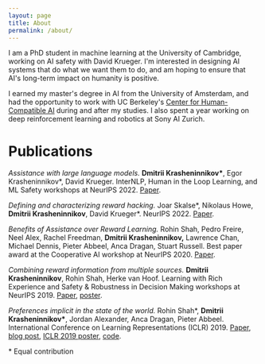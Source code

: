 ```yaml
---
layout: page
title: About
permalink: /about/
---
```



I am a PhD student in machine learning at the University of Cambridge, working on AI safety with David Krueger. I'm interested in designing AI systems that do what we want them to do, and am hoping to ensure that AI's long-term impact on humanity is positive.

<!-- I’m hoping to ensure that powerful AI systems of the future do what we want them to do, with the aim of increasing the likelihood of AI having a positive long-term impact on humanity. -->
 
<!-- Previously, I did a masters in AI at the University of Amsterdam, and had the pleasure to work with UC Berkeley’s <a href="https://humancompatible.ai/">Center for Human-Compatible AI</a> during and after the masters. In addition, I worked on deep RL and robotics at Sony AI Zurich for a bit over a year. -->

I earned my master's degree in AI from the University of Amsterdam, and had the opportunity to work with UC Berkeley's <a href="https://humancompatible.ai/">Center for Human-Compatible AI</a> during and after my studies. I also spent a year working on deep reinforcement learning and robotics at Sony AI Zurich.


<!-- I am a Research Engineer working on deep RL and robotics at Sony AI. I completed my masters in AI at the University of Amsterdam, and had the pleasure to work with UC Berkeley’s Center for Human-Compatible AI during and after the masters. Next, I'll be starting a PhD at the University of Cambridge, where I'll work on technical AGI safety with David Krueger. -->


<!---Last fall I graduated cum laude with a MSc in AI from the University of Amsterdam, which I was able to attend thanks to a $63k grant from the Open Philanthropy Project. During and after the masters I had the pleasure to work with UC Berkeley's Center for Human-Compatible AI; this collaboration resulted in two papers. Next, I am joining Sony AI in Zurich starting September 2020.->


<!---I am a second year MSc artificial intelligence student at the University of Amsterdam. These days I am focused on figuring out how an AI can robustly infer what humans want from what they do. --->

<!--- My CV can be found <a href="">here</a>.

<!--- In my spare time, I enjoy hiking, bouldering, listening to podcasts and meditating.  --->

# Publications

<i>Assistance with large language models.</i> <b>Dmitrii Krasheninnikov\*</b>, Egor Krasheninnikov\*, David Krueger. InterNLP, Human in the Loop Learning, and ML Safety workshops at NeurIPS 2022. <a href="https://openreview.net/forum?id=OE9V81spp6B">Paper</a>.


<i>Defining and characterizing reward hacking.</i> Joar Skalse\*, Nikolaus Howe, <b>Dmitrii Krasheninnikov</b>, David Krueger\*. NeurIPS 2022. <a href="https://arxiv.org/abs/2209.13085">Paper</a>.



<i>Benefits of Assistance over Reward Learning.</i> Rohin Shah, Pedro Freire, Neel Alex, Rachel Freedman, <b>Dmitrii Krasheninnikov,</b> Lawrence Chan, Michael Dennis, Pieter Abbeel, Anca Dragan, Stuart Russell. Best paper award at the Cooperative AI workshop at NeurIPS 2020. <a href="https://openreview.net/forum?id=DFIoGDZejIB">Paper</a>.


<i>Combining reward information from multiple sources.</i> <b>Dmitrii Krasheninnikov</b>, Rohin Shah, Herke van Hoof. Learning with Rich Experience and Safety & Robustness in Decision Making workshops at NeurIPS 2019. <a href="https://arxiv.org/abs/2103.12142">Paper</a>, <a href="https://drive.google.com/file/d/1oPG1nfjnVge0Pi0JJYi7x78IGQIeeR2s/view?usp=sharing">poster</a>.


<i>Preferences implicit in the state of the world.</i> Rohin Shah\*, <b>Dmitrii Krasheninnikov\*</b>, Jordan Alexander, Anca Dragan, Pieter Abbeel. International Conference on Learning Representations (ICLR) 2019. <a href="https://openreview.net/forum?id=rkevMnRqYQ">Paper</a>, <a href="https://bair.berkeley.edu/blog/2019/02/11/learning_preferences/">blog post</a>, <a href="https://github.com/HumanCompatibleAI/rlsp/blob/master/poster-preferences-implicit-in-the-state-of-the-world.pdf">ICLR 2019 poster</a>, <a href="https://github.com/HumanCompatibleAI/rlsp">code</a>.



\* Equal contribution
